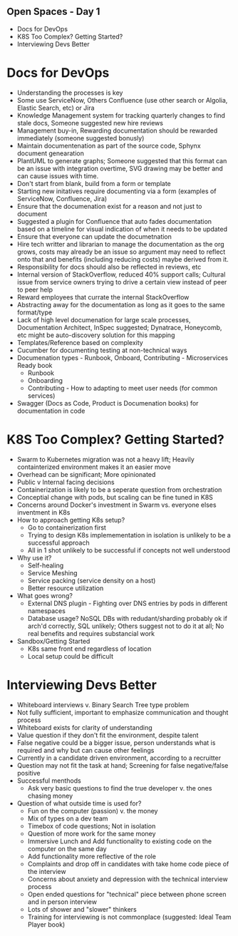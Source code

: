 ## Open Spaces - Day 1

* Docs for DevOps
* K8S Too Complex? Getting Started?
* Interviewing Devs Better

# Docs for DevOps

* Understanding the processes is key
* Some use ServiceNow, Others Confluence (use other search or Algolia, Elastic Search, etc) or Jira
* Knowledge Management system for tracking quarterly changes to find stale docs, Someone suggested new hire reviews
* Management buy-in, Rewarding documentation should be rewarded immediately (someone suggested bonusly)
* Maintain documentenation as part of the source code, Sphynx document genearation
* PlantUML to generate graphs; Someone suggested that this format can be an issue with integration overtime, SVG drawing may be better and can cause issues with time.
* Don't start from blank, build from a form or template
* Starting new initatives require documenting via a form (examples of ServiceNow, Confluence, Jira)
* Ensure that the documenation exist for a reason and not just to document
* Suggested a plugin for Confluence that auto fades documentation based on a timeline for visual indication of when it needs to be updated
* Ensure that everyone can update the documetnation
* Hire tech writter and librarian to manage the documentation as the org grows, costs may already be an issue so argument may need to reflect onto that and benefits (including reducing costs) maybe derived from it.
* Responsibility for docs should also be reflected in reviews, etc
* Internal version of StackOverflow, reduced 40% support calls; Cultural issue from service owners trying to drive a certain view instead of peer to peer help
* Reward employees that currate the internal StackOverflow
* Abstracting away for the documentation as long as it goes to the same format/type
* Lack of high level documenation for large scale processes, Documentation Architect, InSpec suggested; Dynatrace, Honeycomb, etc might be auto-discovery solution for this mapping
* Templates/Reference based on complexity
* Cucumber for documenting testing at non-technical ways
* Documenation types - Runbook, Onboard, Contributing - Microservices Ready book
    * Runbook
    * Onboarding
    * Contributing - How to adapting to meet user needs (for common services)
* Swagger (Docs as Code, Product is Documenation books) for documentation in code

# K8S Too Complex? Getting Started?

* Swarm to Kubernetes migration was not a heavy lift; Heavily containterized environment makes it an easier move
* Overhead can be significant; More opinionated
* Public v Internal facing decisions
* Containerization is likely to be a seperate question from orchestration
* Conceptial change with pods, but scaling can be fine tuned in K8S
* Concerns around Docker's investment in Swarm vs. everyone elses inventment in K8s
* How to approach getting K8s setup?
    * Go to containerization first
    * Trying to design K8s implemementation in isolation is unlikely to be a successful approach
    * All in 1 shot unlikely to be successful if concepts not well understood
* Why use it?
    * Self-healing
    * Service Meshing
    * Service packing (service density on a host)
    * Better resource utilization
* What goes wrong?
    * External DNS plugin - Fighting over DNS entries by pods in different namespaces
    * Database usage? NoSQL DBs with redudant/sharding probably ok if arch'd correctly, SQL unlikely; Others suggest not to do it at all; No real benefits and requires substancial work
* Sandbox/Getting Started
    * K8s same front end regardless of location
    * Local setup could be difficult


# Interviewing Devs Better
* Whiteboard interviews v. Binary Search Tree type problem
* Not fully sufficient, important to emphasize communication and thought process
* Whiteboard exists for clarity of understanding
* Value question if they don't fit the environment, despite talent
* False negative could be a bigger issue, person understands what is required and why but can cause other feelings
* Currently in a candidate driven environment, according to a recruitter
* Question may not fit the task at hand; Screening for false negative/false positive
* Successful menthods
    * Ask very basic questions to find the true developer v. the ones chasing money
* Question of what outside time is used for?
    * Fun on the computer (passion) v. the money
    * Mix of types on a dev team 
    * Timebox of code questions; Not in isolation
    * Question of more work for the same money
    * Immersive Lunch and Add functionality to existing code on the computer on the same day
    * Add functionality more reflective of the role
    * Complaints and drop off in candidates with take home code piece of the interview
    * Concerns about anxiety and depression with the technical interview process
    * Open ended questions for "technical" piece between phone screen and in person interview
    * Lots of shower and "slower" thinkers
    * Training for interviewing is not commonplace (suggested: Ideal Team Player book)
    